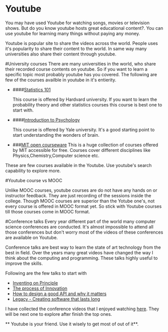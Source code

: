 # Youtube
You may have used Youtube for watching songs, movies or television shows. But do you know youtube hosts great educational content?. You can use youtube for learning many things without paying any money.

Youtube is popular site to share the videos across the world. People uses it's popularity to share their content to the world. In same way many universities also share their content through youtube.


#University courses
There are many universities in the world, who share their recorded course contents on youtube. So if you want to learn a specific topic most probably youtube has you covered. The following are few of the courses availble in youtube in it's entierity.

* ####[Statistics 101](https://www.youtube.com/watch?v=KbB0FjPg0mw&list=PLwSkUXSbQkFmuYHLw0dsL3yDlAoOFrkDG)

    This course is offered by Hardvard university. If you want to learn the probability theory and other statistics courses this course is best one to start with.

* ####[Introduction to Psychology](https://www.youtube.com/watch?v=P3FKHH2RzjI&list=PL6A08EB4EEFF3E91F)

   This course is offered by Yale university. It's a good starting point to start understanding the wonders of brain.

* ###[MIT open courseware](https://www.youtube.com/user/MIT)
  This is a huge collection of courses offered by MIT accessible for free. Courses cover different disciplines like Physics,Chemistry,Computer science etc.

These are few courses available in the Youtube. Use youtube's search capability to explore more.


#Youtube course vs MOOC 

Unlike MOOC courses, youtube courses are do not have any hands on or instructor feedback. They are just recording of the sessions inside the college. Though MOOC courses are superior than the Yotube one's, not every course is offered in MOOC format yet. So stick with Youtube courses till those courses come in MOOC format.


#Conference talks
Every year different part of the world many computer science conferences are conducted. It's almost impossible to attend all those conferences but don't worry most of the videos of these conferences are available on Youtube.

Conference talks are best way to learn the state of art technology from the best in field. Over the years many great videos have changed the way I think about the computing and programming. These talks highly useful to improve the skills. 

Following are the few talks to start with

* [Inventing on Principle](http://phatak-dev.github.io/techtalks/inventing-on-principle/)
* [The process of Innovation](http://phatak-dev.github.io/techtalks/the-process-of-innovation-andreas-bechtolsheim/)
* [How to design a good API and why it matters](http://phatak-dev.github.io/techtalks/api-design-by-Joshua-Bloch/)
* [Legacy - Creating software that lasts long](http://phatak-dev.github.io/techtalks/legacy-creating-software-that-lasts-long/)

I have collected the conference videos that I enjoyed watching [here](http://phatak-dev.github.io/techtalks/). They will be next one to explore after finish the top ones.

** Youtube is your friend. Use it wisely to get most of out of it**.









